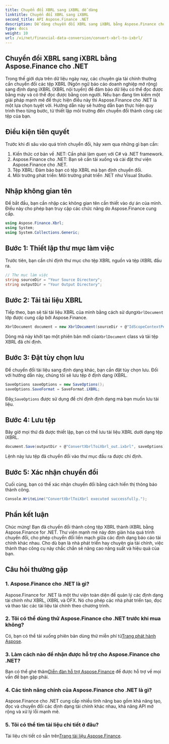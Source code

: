 ```yaml
---
title: Chuyển đổi XBRL sang iXBRL dễ dàng
linktitle: Chuyển đổi XBRL sang iXBRL
second_title: API Aspose.Finance .NET
description: Dễ dàng chuyển đổi XBRL sang iXBRL bằng Aspose.Finance cho .NET. Hãy làm theo hướng dẫn từng bước của chúng tôi để chuyển đổi liền mạch. #Aspose #Tài chính
type: docs
weight: 10
url: /vi/net/financial-data-conversion/convert-xbrl-to-ixbrl/
---
```

## Chuyển đổi XBRL sang iXBRL bằng Aspose.Finance cho .NET
Trong thế giới dựa trên dữ liệu ngày nay, các chuyên gia tài chính thường cần chuyển đổi các tệp XBRL (Ngôn ngữ báo cáo doanh nghiệp mở rộng) sang định dạng iXBRL (XBRL nội tuyến) để đảm bảo dữ liệu có thể đọc được bằng máy và có thể đọc được bằng con người. Nếu bạn đang tìm kiếm một giải pháp mạnh mẽ để thực hiện điều này thì Aspose.Finance cho .NET là một lựa chọn tuyệt vời. Hướng dẫn này sẽ hướng dẫn bạn thực hiện quy trình theo từng bước, từ thiết lập môi trường đến chuyển đổi thành công các tệp của bạn.
## Điều kiện tiên quyết
Trước khi đi sâu vào quá trình chuyển đổi, hãy xem qua những gì bạn cần:
1. Kiến thức cơ bản về .NET: Cần phải làm quen với C# và .NET framework.
2. Aspose.Finance cho .NET: Bạn sẽ cần tải xuống và cài đặt thư viện Aspose.Finance cho .NET.
3. Tệp XBRL: Đảm bảo bạn có tệp XBRL mà bạn định chuyển đổi.
4. Môi trường phát triển: Môi trường phát triển .NET như Visual Studio.
## Nhập không gian tên
Để bắt đầu, bạn cần nhập các không gian tên cần thiết vào dự án của mình. Điều này cho phép bạn truy cập các chức năng do Aspose.Finance cung cấp.
```csharp
using Aspose.Finance.Xbrl;
using System;
using System.Collections.Generic;
```
## Bước 1: Thiết lập thư mục làm việc
Trước tiên, bạn cần chỉ định thư mục cho tệp XBRL nguồn và tệp iXBRL đầu ra.
```csharp
// Thư mục làm việc
string sourceDir = "Your Source Directory";
string outputDir = "Your Output Directory";
```
## Bước 2: Tải tài liệu XBRL
 Tiếp theo, bạn sẽ tải tài liệu XBRL của mình bằng cách sử dụng`XbrlDocument` lớp được cung cấp bởi Aspose.Finance.
```csharp
XbrlDocument document = new XbrlDocument(sourceDir + @"IdScopeContextPeriodStartAfterEnd.xml");
```
 Dòng mã này khởi tạo một phiên bản mới của`XbrlDocument` class và tải tệp XBRL đã chỉ định.
## Bước 3: Đặt tùy chọn lưu
Để chuyển đổi tài liệu sang định dạng khác, bạn cần đặt tùy chọn lưu. Đối với hướng dẫn này, chúng tôi sẽ lưu tệp ở định dạng iXBRL.
```csharp
SaveOptions saveOptions = new SaveOptions();
saveOptions.SaveFormat = SaveFormat.iXBRL;
```
 Đây,`SaveOptions` được sử dụng để chỉ định định dạng mà bạn muốn lưu tài liệu.
## Bước 4: Lưu tệp
Bây giờ mọi thứ đã được thiết lập, bạn có thể lưu tài liệu XBRL dưới dạng tệp iXBRL.
```csharp
document.Save(outputDir + @"ConvertXbrlToiXbrl_out.ixbrl", saveOptions);
```
Lệnh này lưu tệp đã chuyển đổi vào thư mục đầu ra được chỉ định.
## Bước 5: Xác nhận chuyển đổi
Cuối cùng, bạn có thể xác nhận chuyển đổi bằng cách hiển thị thông báo thành công.
```csharp
Console.WriteLine("ConvertXbrlToiXbrl executed successfully.");
```
## Phần kết luận
Chúc mừng! Bạn đã chuyển đổi thành công tệp XBRL thành iXBRL bằng Aspose.Finance for .NET. Thư viện mạnh mẽ này đơn giản hóa quá trình chuyển đổi, cho phép chuyển đổi liền mạch giữa các định dạng báo cáo tài chính khác nhau. Cho dù bạn là nhà phát triển hay chuyên gia tài chính, việc thành thạo công cụ này chắc chắn sẽ nâng cao năng suất và hiệu quả của bạn.
## Câu hỏi thường gặp
### 1. Aspose.Finance cho .NET là gì?
Aspose.Finance for .NET là một thư viện toàn diện để quản lý các định dạng tài chính như XBRL, iXBRL và OFX. Nó cho phép các nhà phát triển tạo, đọc và thao tác các tài liệu tài chính theo chương trình.
### 2. Tôi có thể dùng thử Aspose.Finance cho .NET trước khi mua không?
 Có, bạn có thể tải xuống phiên bản dùng thử miễn phí từ[Trang phát hành Aspose](https://releases.aspose.com/finance/net/).
### 3. Làm cách nào để nhận được hỗ trợ cho Aspose.Finance cho .NET?
 Bạn có thể ghé thăm[Diễn đàn hỗ trợ Aspose.Finance](https://forum.aspose.com/c/finance/43) để được hỗ trợ về mọi vấn đề bạn gặp phải.
### 4. Các tính năng chính của Aspose.Finance cho .NET là gì?
Aspose.Finance cho .NET cung cấp nhiều tính năng bao gồm khả năng tạo, đọc và chuyển đổi các định dạng tài chính khác nhau, khả năng API mở rộng và xử lý lỗi mạnh mẽ.
### 5. Tôi có thể tìm tài liệu chi tiết ở đâu?
 Tài liệu chi tiết có sẵn trên[Trang tài liệu Aspose.Finance](https://reference.aspose.com/finance/net/).